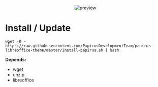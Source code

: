 <p align="center">
  <img src="https://raw.githubusercontent.com/PapirusDevelopmentTeam/papirus-libreoffice-theme/master/preview.png" alt="preview"/>
</p>

# Install / Update
```
wget -O - https://raw.githubusercontent.com/PapirusDevelopmentTeam/papirus-libreoffice-theme/master/install-papirus.sh | bash
```
**Depends:**
- wget
- unzip
- libreoffice
